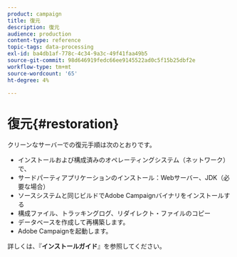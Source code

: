 ```yaml
---
product: campaign
title: 復元
description: 復元
audience: production
content-type: reference
topic-tags: data-processing
exl-id: ba4db1af-778c-4c34-9a3c-49f41faa49b5
source-git-commit: 98d646919fedc66ee9145522ad0c5f15b25dbf2e
workflow-type: tm+mt
source-wordcount: '65'
ht-degree: 4%

---
```


# 復元{#restoration}

クリーンなサーバーでの復元手順は次のとおりです。

* インストールおよび構成済みのオペレーティングシステム（ネットワーク）で、
* サードパーティアプリケーションのインストール：Webサーバー、JDK（必要な場合）
* ソースシステムと同じビルドでAdobe Campaignバイナリをインストールする
* 構成ファイル、トラッキングログ、リダイレクト・ファイルのコピー
* データベースを作成して再構築します。
* Adobe Campaignを起動します。

詳しくは、『**インストールガイド**』を参照してください。
